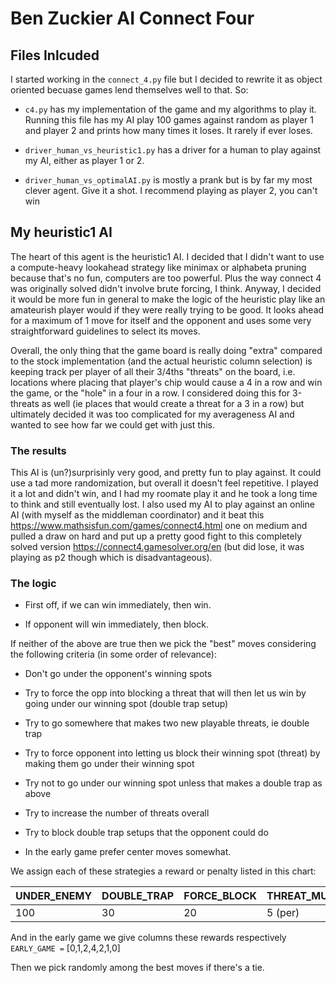 # Ben Zuckier AI Connect Four

## Files Inlcuded

I started working in the `connect_4.py` file but I decided to rewrite it as object oriented becuase games lend themselves well to that. So:

- `c4.py` has my implementation of the game and my algorithms to play it. Running this file has my AI play 100 games against random as player 1 and player 2 and prints how many times it loses. It rarely if ever loses.

- `driver_human_vs_heuristic1.py` has a driver for a human to play against my AI, either as player 1 or 2.

- `driver_human_vs_optimalAI.py` is mostly a prank but is by far my most clever agent. Give it a shot. I recommend playing as player 2, you can't win

## My heuristic1 AI

The heart of this agent is the heuristic1 AI. I decided that I didn't want to use a compute-heavy lookahead strategy like minimax or alphabeta pruning because that's no fun, computers are too powerful. Plus the way connect 4 was originally solved didn't involve brute forcing, I think. Anyway, I decided it would be more fun in general to make the logic of the heuristic play like an amateurish player would if they were really trying to be good. It looks ahead for a maximum of 1 move for itself and the opponent and uses some very straightforward guidelines to select its moves.

Overall, the only thing that the game board is really doing "extra" compared to the stock implementation (and the actual heuristic column selection) is keeping track per player of all their 3/4ths "threats" on the board, i.e. locations where placing that player's chip would cause a 4 in a row and win the game, or the "hole" in a four in a row. I considered doing this for 3-threats as well (ie places that would create a threat for a 3 in a row) but ultimately decided it was too complicated for my averageness AI and wanted to see how far we could get with just this.

### The results

This AI is (un?)surprisinly very good, and pretty fun to play against. It could use a tad more randomization, but overall it doesn't feel repetitive. I played it a lot and didn't win, and I had my roomate play it and he took a long time to think and still eventually lost. I also used my AI to play against an online AI (with myself as the middleman coordinator) and it beat this <https://www.mathsisfun.com/games/connect4.html> one on medium and pulled a draw on hard and put up a pretty good fight to this completely solved version <https://connect4.gamesolver.org/en> (but did lose, it was playing as p2 though which is disadvantageous).

### The logic

- First off, if we can win immediately, then win.

- If opponent will win immediately, then block.

If neither of the above are true then we pick the "best" moves considering the following criteria (in some order of relevance):

- Don't go under the opponent's winning spots

- Try to force the opp into blocking a threat that will then let us win by going under our winning spot (double trap setup)

- Try to go somewhere that makes two new playable threats, ie double trap

- Try to force opponent into letting us block their winning spot (threat) by making them go under their winning spot

- Try not to go under our winning spot unless that makes a double trap as above

- Try to increase the number of threats overall

- Try to block double trap setups that the opponent could do

- In the early game prefer center moves somewhat.

We assign each of these strategies a reward or penalty listed in this chart:

| UNDER_ENEMY | DOUBLE_TRAP | FORCE_BLOCK | THREAT_MULT | BLOCK_DOUBLE | UNDER_SELF |
|-------------|-------------|-------------|-------------|--------------|------------|
| 100         | 30          | 20          | 5 (per)     | 25           | 30         |

And in the early game we give columns these rewards respectively `EARLY_GAME =` [0,1,2,4,2,1,0]

Then we pick randomly among the best moves if there's a tie.
